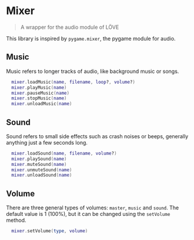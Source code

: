 # Mixer

> A wrapper for the audio module of LÖVE

This library is inspired by `pygame.mixer`, the pygame module for audio.

## Music

Music refers to longer tracks of audio, like background music or songs.

```lua
  mixer.loadMusic(name, filename, loop?, volume?)
  mixer.playMusic(name)
  mixer.pauseMusic(name)
  mixer.stopMusic(name)
  mixer.unloadMusic(name)
```

## Sound

Sound refers to small side effects such as crash noises or beeps, generally anything just a few seconds long.

```lua
  mixer.loadSound(name, filename, volume?)
  mixer.playSound(name)
  mixer.muteSound(name)
  mixer.unmuteSound(name)
  mixer.unloadSound(name)
```

## Volume

There are three general types of volumes: `master`, `music` and `sound`.
The default value is 1 (100%), but it can be changed using the `setVolume` method.

```lua
  mixer.setVolume(type, volume)
```
